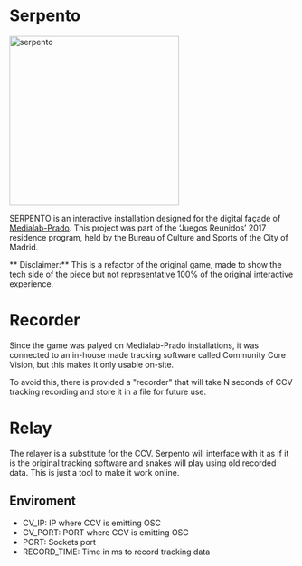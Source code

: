 # Serpento

<img width="300" alt="serpento" src="https://user-images.githubusercontent.com/8507571/65879632-21954980-e388-11e9-8e3b-158ccee9bc66.png">


SERPENTO is an interactive installation designed for the digital façade of [Medialab-Prado](https://www.medialab-prado.es/). This project was part of the ‘Juegos Reunidos’ 2017 residence program, held by the Bureau of Culture and Sports of the City of Madrid.

** Disclaimer:**  This is a refactor of the original game, made to show the tech side of the piece but not representative 100% of the original interactive experience.

# Recorder

Since the game was palyed on Medialab-Prado installations, it was connected to an in-house made tracking software called Community Core Vision, but this makes it only usable on-site.

To avoid this, there is provided a "recorder" that will take N seconds of CCV tracking recording and store it in a file for future use.

# Relay

The relayer is a substitute for the CCV. Serpento will interface with it as if it is the original tracking software and snakes will play using old recorded data. This is just a tool to make it work online.

## Enviroment

* CV_IP: IP where CCV is emitting OSC
* CV_PORT: PORT where CCV is emitting OSC
* PORT: Sockets port
* RECORD_TIME: Time in ms to record tracking data